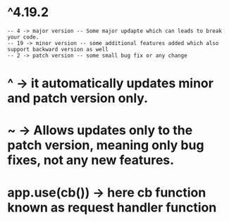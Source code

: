 # ^4.19.2
    -- 4 -> major version -- Some major updapte which can leads to break your code.
    -- 19 -> minor version -- some additional features added which also support backward version as well
    -- 2 -> patch version -- some small bug fix or any change

# ^ -> it automatically updates minor and patch version only.
# ~ -> Allows updates only to the patch version, meaning only bug fixes, not any new features.

# app.use(cb()) -> here cb function known as request handler function